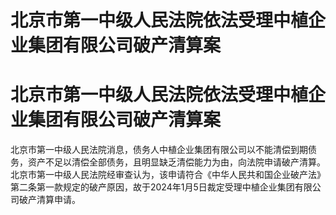 # 北京市第一中级人民法院依法受理中植企业集团有限公司破产清算案

# 北京市第一中级人民法院依法受理中植企业集团有限公司破产清算案

北京市第一中级人民法院消息，债务人中植企业集团有限公司以不能清偿到期债务，资产不足以清偿全部债务，且明显缺乏清偿能力为由，向法院申请破产清算。北京市第一中级人民法院经审查认为，该申请符合《中华人民共和国企业破产法》第二条第一款规定的破产原因，故于2024年1月5日裁定受理中植企业集团有限公司破产清算申请。

